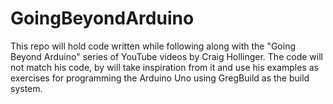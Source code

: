 # GoingBeyondArduino

This repo will hold code written while following along with the "Going Beyond Arduino" series of YouTube videos by Craig Hollinger. The code will not match his code, by will take inspiration from it and use his examples as exercises for programming the Arduino Uno using GregBuild as the build system. 

